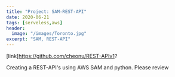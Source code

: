 ```yaml
---
title: "Project: SAM-REST-API"
date: 2020-06-21
tags: [serveless,aws]
header:
  image: "/images/Toronto.jpg"
excerpt: "SAM, REST-API"
---
```


[link]https://github.com/cheonu/REST-APIv1?

Creating a REST-API's using AWS SAM and python. Please review
